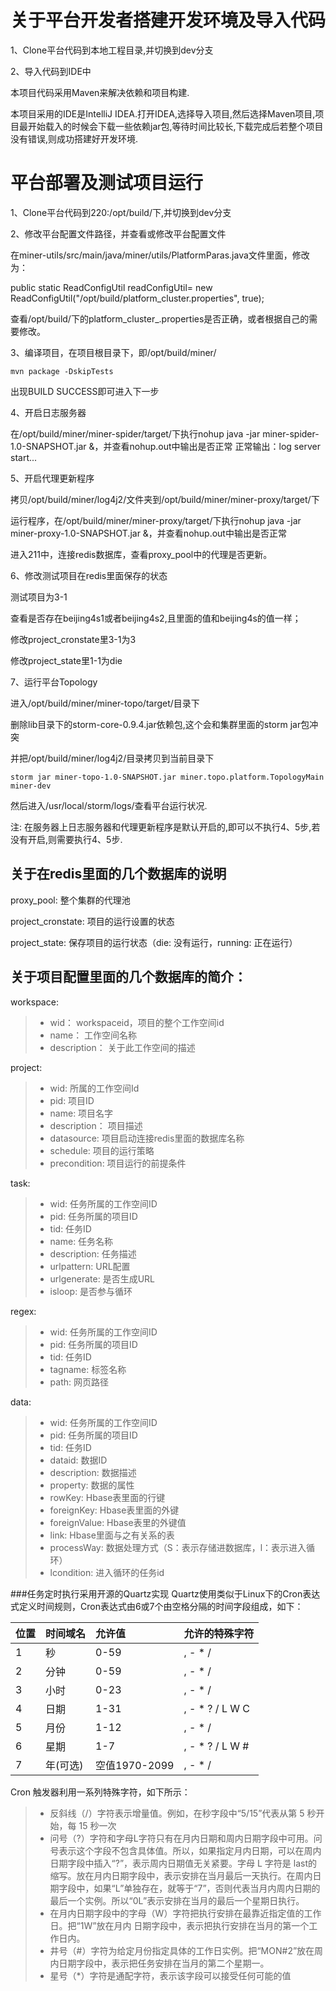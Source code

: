 # 关于平台开发者搭建开发环境及导入代码

1、Clone平台代码到本地工程目录,并切换到dev分支

2、导入代码到IDE中

本项目代码采用Maven来解决依赖和项目构建.

本项目采用的IDE是IntelliJ IDEA.打开IDEA,选择导入项目,然后选择Maven项目,项目最开始载入的时候会下载一些依赖jar包,等待时间比较长,下载完成后若整个项目没有错误,则成功搭建好开发环境.

# 平台部署及测试项目运行

1、Clone平台代码到220:/opt/build/下,并切换到dev分支

2、修改平台配置文件路径，并查看或修改平台配置文件

在miner-utils/src/main/java/miner/utils/PlatformParas.java文件里面，修改为：

public static ReadConfigUtil readConfigUtil= new ReadConfigUtil("/opt/build/platform_cluster.properties", true);

查看/opt/build/下的platform_cluster_.properties是否正确，或者根据自己的需要修改。

3、编译项目，在项目根目录下，即/opt/build/miner/
```shell
mvn package -DskipTests
```
出现BUILD SUCCESS即可进入下一步

4、开启日志服务器

在/opt/build/miner/miner-spider/target/下执行nohup java -jar miner-spider-1.0-SNAPSHOT.jar &，并查看nohup.out中输出是否正常
正常输出：log server start...

5、开启代理更新程序

拷贝/opt/build/miner/log4j2/文件夹到/opt/build/miner/miner-proxy/target/下

运行程序，在/opt/build/miner/miner-proxy/target/下执行nohup java -jar miner-proxy-1.0-SNAPSHOT.jar &，并查看nohup.out中输出是否正常

进入211中，连接redis数据库，查看proxy_pool中的代理是否更新。

6、修改测试项目在redis里面保存的状态

测试项目为3-1

查看是否存在beijing4s1或者beijing4s2,且里面的值和beijing4s的值一样；

修改project_cronstate里3-1为3

修改project_state里1-1为die

7、运行平台Topology

进入/opt/build/miner/miner-topo/target/目录下

删除lib目录下的storm-core-0.9.4.jar依赖包,这个会和集群里面的storm jar包冲突

并把/opt/build/miner/log4j2/目录拷贝到当前目录下

```shell
storm jar miner-topo-1.0-SNAPSHOT.jar miner.topo.platform.TopologyMain miner-dev
```
然后进入/usr/local/storm/logs/查看平台运行状况.

注: 在服务器上日志服务器和代理更新程序是默认开启的,即可以不执行4、5步,若没有开启,则需要执行4、5步.


## 关于在redis里面的几个数据库的说明
proxy_pool: 整个集群的代理池

project_cronstate: 项目的运行设置的状态

project_state: 保存项目的运行状态（die: 没有运行，running: 正在运行）


## 关于项目配置里面的几个数据库的简介：
workspace:
> * wid： workspaceid，项目的整个工作空间id
> * name： 工作空间名称
> * description： 关于此工作空间的描述

project:
> * wid: 所属的工作空间Id
> * pid: 项目ID
> * name: 项目名字
> * description： 项目描述
> * datasource: 项目启动连接redis里面的数据库名称
> * schedule: 项目的运行策略
> * precondition: 项目运行的前提条件

task:
> * wid: 任务所属的工作空间ID
> * pid: 任务所属的项目ID
> * tid: 任务ID
> * name: 任务名称
> * description: 任务描述
> * urlpattern: URL配置
> * urlgenerate: 是否生成URL
> * isloop: 是否参与循环

regex:
> * wid: 任务所属的工作空间ID
> * pid: 任务所属的项目ID
> * tid: 任务ID
> * tagname: 标签名称
> * path: 网页路径

data:
> * wid: 任务所属的工作空间ID
> * pid: 任务所属的项目ID
> * tid: 任务ID
> * dataid: 数据ID
> * description: 数据描述
> * property: 数据的属性
> * rowKey: Hbase表里面的行键
> * foreignKey: Hbase表里面的外键
> * foreignValue: Hbase表里的外键值
> * link: Hbase里面与之有关系的表
> * processWay: 数据处理方式（S：表示存储进数据库，l：表示进入循环）
> * lcondition: 进入循环的任务id


###任务定时执行采用开源的Quartz实现
Quartz使用类似于Linux下的Cron表达式定义时间规则，Cron表达式由6或7个由空格分隔的时间字段组成，如下：

 位置  | 时间域名 |  允许值     |允许的特殊字符
 :---  |:---      | :---        |:---- 
 1     | 秒       |   0-59      |, - * /        
 2     | 分钟     |   0-59      |, - * /        
 3     | 小时     |   0-23      |, - * /        
 4     | 日期     |   1-31      |, - * ? / L W C
 5     | 月份     |   1-12      |, - * /        
 6     | 星期     |   1-7       |, - * ? / L W #
 7     | 年(可选) |空值1970-2099|, - * /        
 
Cron 触发器利用一系列特殊字符，如下所示：
> * 反斜线（/）字符表示增量值。例如，在秒字段中“5/15”代表从第 5 秒开始，每 15 秒一次
> * 问号（?）字符和字母L字符只有在月内日期和周内日期字段中可用。问号表示这个字段不包含具体值。所以，如果指定月内日期，可以在周内日期字段中插入“?”，表示周内日期值无关紧要。字母 L 字符是 last的缩写。放在月内日期字段中，表示安排在当月最后一天执行。在周内日期字段中，如果“L”单独存在，就等于“7”，否则代表当月内周内日期的最后一个实例。所以“0L”表示安排在当月的最后一个星期日执行。
> * 在月内日期字段中的字母（W）字符把执行安排在最靠近指定值的工作日。把“1W”放在月内 日期字段中，表示把执行安排在当月的第一个工作日内。
> * 井号（#）字符为给定月份指定具体的工作日实例。把“MON#2”放在周内日期字段中，表示把任务安排在当月的第二个星期一。
> * 星号（*）字符是通配字符，表示该字段可以接受任何可能的值